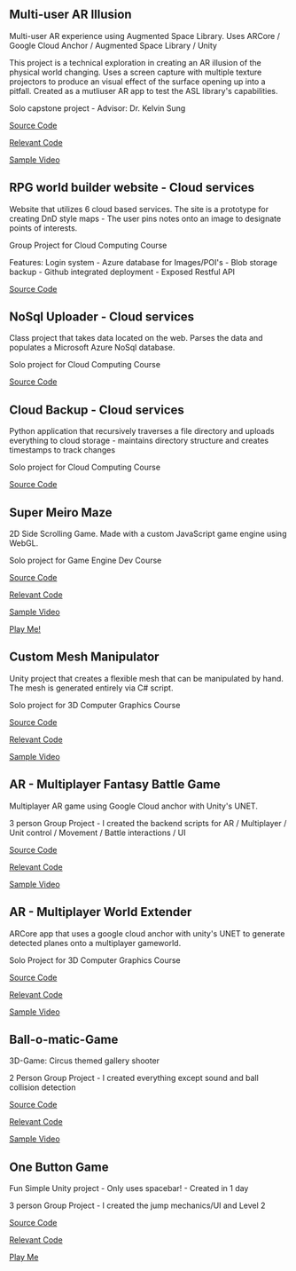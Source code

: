 ## Multi-user AR Illusion

Multi-user AR experience using Augmented Space Library. 
Uses ARCore / Google Cloud Anchor / Augmented Space Library / Unity

This project is a technical exploration in creating an AR illusion of the physical world changing. Uses a screen capture with multiple texture projectors to produce an visual effect of the surface opening up into a pitfall. Created as a mutliuser AR app to test the ASL library's capabilities.  

Solo capstone project - Advisor: Dr. Kelvin Sung

[Source Code](https://github.com/Mousytongue/AR_Illusion)

[Relevant Code](https://github.com/Mousytongue/AR_Illusion/tree/master/ASL/Assets/UserFiles/Scripts)

[Sample Video](https://youtu.be/YOwOe_MMLRk)

## RPG world builder website - Cloud services

Website that utilizes 6 cloud based services. The site is a prototype for creating DnD style maps - The user pins notes onto an image to designate points of interests.

Group Project for Cloud Computing Course

Features: Login system - Azure database for Images/POI's - Blob storage backup - Github integrated deployment - Exposed Restful API

[Source Code](https://github.com/Mousytongue/Cloud-RpgWorldBuilderWebsite/tree/master)


## NoSql Uploader - Cloud services

Class project that takes data located on the web. Parses the data and populates a Microsoft Azure NoSql database.

Solo project for Cloud Computing Course

[Source Code](https://github.com/Mousytongue/Cloud-NoSQLUploader)

## Cloud Backup - Cloud services

Python application that recursively traverses a file directory and uploads everything to cloud storage - maintains directory structure and creates timestamps to track changes 

Solo project for Cloud Computing Course

[Source Code](https://github.com/Mousytongue/Cloud-Azure_BlobBackup)

## Super Meiro Maze

2D Side Scrolling Game. Made with a custom JavaScript game engine using WebGL. 

Solo project for Game Engine Dev Course

[Source Code](https://github.com/Mousytongue/SuperMeiroMaze)

[Relevant Code](https://github.com/Mousytongue/SuperMeiroMaze/tree/master/public_html/src/MyGame)

[Sample Video](https://www.youtube.com/watch?v=f_DnF3G7ec8)

[Play Me!](https://mousytongue.github.io/)

## Custom Mesh Manipulator

Unity project that creates a flexible mesh that can be manipulated by hand. The mesh is generated entirely via C# script.

Solo project for 3D Computer Graphics Course

[Source Code](https://github.com/Mousytongue/MeshEditor/tree/master)

[Relevant Code](https://github.com/Mousytongue/MeshEditor/tree/master/CustomMeshEditor/Assets/Source/UI%20Support)

[Sample Video](https://ttprivatenew.s3.amazonaws.com/pulse/jacoblefeat-hotmail/attachments/10854185/Mesh+Editor+Sample.mp4)

## AR - Multiplayer Fantasy Battle Game

Multiplayer AR game using Google Cloud anchor with Unity's UNET.

3 person Group Project - I created the backend scripts for AR / Multiplayer / Unit control / Movement / Battle interactions / UI

[Source Code](https://github.com/Mousytongue/AR-CollabWorldExtender)

[Relevant Code](https://github.com/Mousytongue/AR-CollabWorldExtender/tree/master/TestAR1/Assets/UserFiles/Scripts)

[Sample Video](https://jacoblefeat-hotmail.tinytake.com/tt/MzU5MjQxMl8xMDg1NDQ2Ng)

## AR - Multiplayer World Extender

ARCore app that uses a google cloud anchor with unity's UNET to generate detected planes onto a multiplayer gameworld.

Solo Project for 3D Computer Graphics Course

[Source Code](https://github.com/TSampson92/ARFantasyBattleSimFinal)

[Relevant Code](https://github.com/TSampson92/ARFantasyBattleSimFinal/tree/master/AR%20Battle%20Simulator/Assets/ARFantasy/Scripts)

[Sample Video](https://jacoblefeat-hotmail.tinytake.com/tt/MzU5MjM5N18xMDg1NDM2MA)

## Ball-o-matic-Game

3D-Game: Circus themed gallery shooter

2 Person Group Project - I created everything except sound and ball collision detection

[Source Code](https://github.com/Mousytongue/Ball-o-matic-Game)

[Relevant Code](https://github.com/Mousytongue/Ball-o-matic-Game/tree/master/Ball-Sacomatic/Assets/Resources/Scripts/Behaviour%20Scripts)

[Sample Video](https://www.youtube.com/watch?v=oKZRHxY38pM)

## One Button Game

Fun Simple Unity project - Only uses spacebar! - Created in 1 day

3 person Group Project - I created the jump mechanics/UI and Level 2

[Source Code](https://github.com/Mousytongue/OneButtonGame)

[Relevant Code](https://github.com/Mousytongue/OneButtonGame/tree/master/Betum13/Assets)

[Play Me]()

